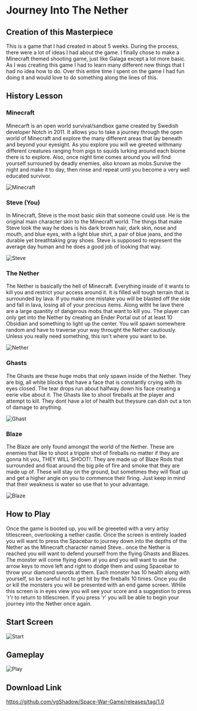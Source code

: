 # Journey Into The Nether

## Creation of this Masterpiece

This is a game that I had created in about 5 weeks. During the process, there were a lot of ideas I had about the game. I finally chose to make a Minecraft themed shooting game, just like Galaga except a lot more basic. As I was creating this game I had to learn many different new things that I had no idea how to do. Over this entire time I spent on the game I had fun doing it and would love to do something along the lines of this.

## History Lesson

### Minecraft

Minecarft is an open world survival/sandbox game created by Swedish developer Notch in 2011. It allows you to take a journey through the open world of Minecraft and explore the many different areas that lay beneath and beyond your eyesight. As you explore you will we greeted withmany different creatures ranging from pigs to squids lurking around each biome there is to explore. Also, once night time comes around you will find yourself surrouned by deadly enemies, also known as mobs.Survive the night and make it to day, then rinse and repeat until you become a very well educated survivor.

![Minecraft](https://raw.githubusercontent.com/vgShadow/Space-War-Game/master/download.jpg)

### Steve (You)

In Minecraft, Steve is the most basic skin that someone could use. He is the original main character skin to the Minecraft world. The things that make Steve look the way he does is his dark brown hair, dark skin, nose and mouth, and blue eyes, with a light blue shirt, a pair of blue jeans, and the durable yet breathtaking gray shoes. Steve is supposed to represent the average day human and he does a good job of looking that way.

![Steve](https://raw.githubusercontent.com/vgShadow/Space-War-Game/master/steve2.gif)

### The Nether

The Nether is basically the hell of Minecraft. Everything inside of it wants to kill you and restrict your access around it. It is filled will tough terrain that is surrounded by lava. If you make one mistake you will be blasted off the side and fall in lava, losing all of your precious items. Along witht he lave there are a large quantity of dangerous mobs that want to kill you. The player can only get into the Nether by creating an Ender Portal out of at least 10 Obsidian and something to light up the center. You will spawn somewhere random and have to traverse your way throught the Nether cautiously. Unless you really need something, this isn't where you want to be.

![Nether](https://raw.githubusercontent.com/vgShadow/Space-War-Game/master/nether.gif)

### Ghasts

The Ghasts are these huge mobs that only spawn inside of the Nether. They are big, all white blocks that have a face that is constantly crying with its eyes closed. The tear drops run about halfway down his face creating a eerie vibe about it. The Ghasts like to shoot fireballs at the player and attempt to kill. They dont have a lot of health but theysure can dish out a ton of damage to anything. 

![Ghast](https://raw.githubusercontent.com/vgShadow/Space-War-Game/master/Ghast.gif)

### Blaze

The Blaze are only found amongst the world of the Nether. These are enemies that like to shoot a tripple shot of fireballs no matter if they are gonna hit you, THEY WILL SHOOT!. They are made up of Blaze Rods that surrounded and float around the big pile of fire and smoke that they are made up of. These will stay on the ground, but sometimes they will float up and get a higher angle on you to commence their firing. Just keep in mind that their weakness is water so use that to your advantage. 

![Blaze](https://raw.githubusercontent.com/vgShadow/Space-War-Game/master/blaze2.png)


## How to Play

Once the game is booted up, you will be greeeted with a very artsy titlescreen, overlooking a nether castle. Once the screen is entirely loaded you will want to press the Spacebar to journey down into the depths of the Nether as the Minecraft character named Steve.. once the Nether is reached you will want to defend yourself from the flying Ghasts and Blazes. The monster will come flying down at you and you will want to use the arrow keys to move left and right to dodge them and using Spacebar to throw your diamond swords at them. Each monster has 10 health along with yourself, so be careful not to get hit by the fireballs 10 times. Once you die or kill the monsters you will be presented with an end game screen. WHile this screen is in eyes view you will see your score and a suggestion to press 'r'r to return to titlescreen. If you press 'r' you will be able to begin your journey into the Nether once again.

## Start Screen

![Start](https://raw.githubusercontent.com/vgShadow/Space-War-Game/master/Capture1.JPG)

## Gameplay

![Play](https://raw.githubusercontent.com/vgShadow/Space-War-Game/master/Capture2.JPG)

## Download Link

https://github.com/vgShadow/Space-War-Game/releases/tag/1.0

